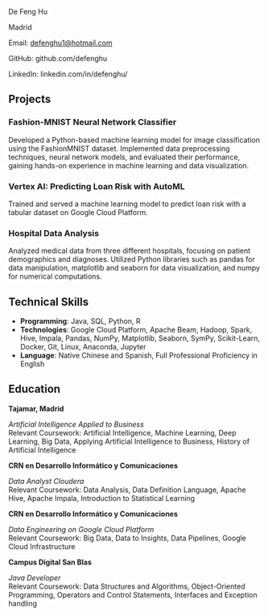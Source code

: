 De Feng Hu

Madrid

Email: defenghu1@hotmail.com

GitHub: github.com/defenghu

LinkedIn: linkedin.com/in/defenghu/


## Projects

### <a style="text-decoration:none" href="https://github.com/defenghu/Fashion-MNIST_Neural_Network_Classifier">Fashion-MNIST Neural Network Classifier</a>
Developed a Python-based machine learning model for image classification using the FashionMNIST dataset. Implemented data preprocessing techniques, neural network models, and evaluated their performance, gaining hands-on experience in machine learning and data visualization.

### Vertex AI: Predicting Loan Risk with AutoML
Trained and served a machine learning model to predict loan risk with a tabular dataset on Google Cloud Platform.

### Hospital Data Analysis
Analyzed medical data from three different hospitals, focusing on patient demographics and diagnoses. Utilized Python libraries such as pandas for data manipulation, matplotlib and seaborn for data visualization, and numpy for numerical computations.

## Technical Skills
- **Programming**: Java, SQL, Python, R
- **Technologies**: Google Cloud Platform, Apache Beam, Hadoop, Spark, Hive, Impala, Pandas, NumPy,  Matplotlib, Seaborn, SymPy, Scikit-Learn, Docker, Git, Linux, Anaconda, Jupyter
- **Language**: Native Chinese and Spanish, Full Professional Proficiency in English

## Education

**Tajamar, Madrid**

*Artificial Intelligence Applied to Business*<br>
Relevant Coursework: Artificial Intelligence, Machine Learning, Deep Learning, Big Data, Applying Artificial Intelligence to Business, History of Artificial Intelligence

**CRN en Desarrollo Informático y Comunicaciones**

*Data Analyst Cloudera*<br>
Relevant Coursework: Data Analysis, Data Definition Language, Apache Hive, Apache Impala, Introduction to Statistical Learning

 **CRN en Desarrollo Informático y Comunicaciones**
 
*Data Engineering on Google Cloud Platform*<br>
Relevant Coursework: Big Data, Data to Insights, Data Pipelines, Google Cloud Infrastructure

**Campus Digital San Blas**

*Java Developer*<br>
Relevant Coursework: Data Structures and Algorithms, Object-Oriented Programming, Operators and Control Statements, Interfaces and Exception handling
